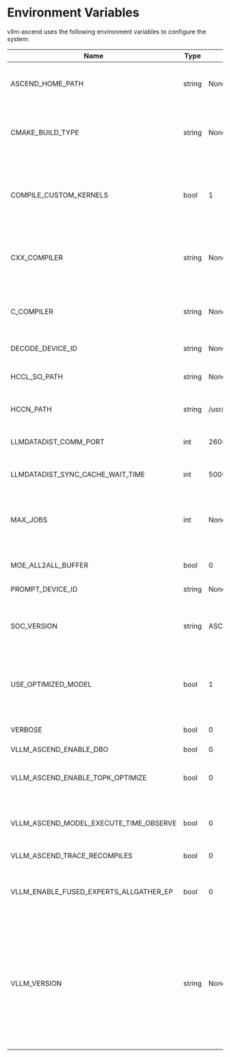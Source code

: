# Environment Variables

vllm-ascend uses the following environment variables to configure the system:

| Name | Type | Default | Description |
| ---- | ---- | ------- | ----------- |
| ASCEND_HOME_PATH | string | None | The home path for CANN toolkit. If not set, the default value is `/usr/local/Ascend/ascend-toolkit/latest`. |
| CMAKE_BUILD_TYPE | string | None | The build type of the package. It can be one of the following values: Release, Debug, RelWithDebugInfo. If not set, the default value is Release. |
| COMPILE_CUSTOM_KERNELS | bool | 1 | Whether to compile custom kernels. If not set, the default value is True. If set to False, the custom kernels will not be compiled. Please note that the sleep mode feature will be disabled as well if custom kernels are not compiled. |
| CXX_COMPILER | string | None | The CXX compiler used for compiling the package. If not set, the default value is None, which means the system default CXX compiler will be used. |
| C_COMPILER | string | None | The C compiler used for compiling the package. If not set, the default value is None, which means the system default C compiler will be used. |
| DECODE_DEVICE_ID | string | None | The decode device id for disaggregated prefilling case. |
| HCCL_SO_PATH | string | None | The path for HCCL library, it's used by pyhccl communicator backend. If not set, the default value is `libhccl.so`. |
| HCCN_PATH | string | /usr/local/Ascend/driver/tools/hccn_tool | The path for HCCN Tool, the tool will be called by disaggregated prefilling case. |
| LLMDATADIST_COMM_PORT | int | 26000 | The port number for llmdatadist communication. If not set, the default value is 26000. |
| LLMDATADIST_SYNC_CACHE_WAIT_TIME | int | 5000 | The wait time for llmdatadist sync cache. If not set, the default value is 5000ms. |
| MAX_JOBS | int | None | Max compile thread number for package building. Usually, it is set to the number of CPU cores. If not set, the default value is None, which means all number of CPU cores will be used. |
| MOE_ALL2ALL_BUFFER | bool | 0 | MOE_ALL2ALL_BUFFER: `0`: default, normal init; `1`: enable moe_all2all_buffer. |
| PROMPT_DEVICE_ID | string | None | The prefill device id for disaggregated prefilling case. |
| SOC_VERSION | string | ASCEND910B1 | The version of the Ascend chip. If not set, the default value is ASCEND910B1. It's used for package building. Please make sure that the version is correct. |
| USE_OPTIMIZED_MODEL | bool | 1 | Some models are optimized by vllm ascend. While in some case, e.g. rlhf training, the optimized model may not be suitable. In this case, set this value to False to disable the optimized model. |
| VERBOSE | bool | 0 | If set, vllm-ascend will print verbose logs during compilation. |
| VLLM_ASCEND_ENABLE_DBO | bool | 0 |  |
| VLLM_ASCEND_ENABLE_TOPK_OPTIMIZE | bool | 0 | Whether to enable the topk optimization. It's disabled by default for experimental support We'll make it enabled by default in the future. |
| VLLM_ASCEND_MODEL_EXECUTE_TIME_OBSERVE | bool | 0 | Whether to enable the model execute time observe profile. Disable it when running vllm ascend in production environment. |
| VLLM_ASCEND_TRACE_RECOMPILES | bool | 0 | Whether to enable the trace recompiles from pytorch. |
| VLLM_ENABLE_FUSED_EXPERTS_ALLGATHER_EP | bool | 0 | Whether to enable fused_experts_allgather_ep. `MoeInitRoutingV3` and `GroupedMatmulFinalizeRouting` operators are combined to implement EP. |
| VLLM_VERSION | string | None | The version of vllm is installed. This value is used for developers who installed vllm from source locally. In this case, the version of vllm is usually changed. For example, if the version of vllm is `0.9.0`, but when it's installed from source, the version of vllm is usually set to `0.9.1`. In this case, developers need to set this value to `0.9.0` to make sure that the correct package is installed. |
